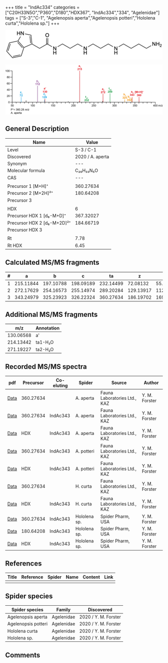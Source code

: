 +++
title = "IndAc334"
categories = ["C20H33N5O","P360","D180","HDX367",
"IndAc334","334",
"Agelenidae"]
tags = ["S-3","C-1",
"Agelenopsis aperta","Agelenopsis potteri","Hololena curta","Hololena sp."]
+++

![](/img/IndAc334.png)

![](/img_MSMS/360_IndAc334_Aa.png?classes=border)

## General Description

| Name                        | Value            |
|-----------------------------|------------------|
| Level                       | S-3 / C-1               |
| Discovered                  | 2020 / A. aperta |
| Synonym                     | ---              |
| Molecular formula           | C₂₀H₃₃N₅O        |
| CAS                         | ---              |
|                             |                  |
| Precursor 1 [M+H]⁺          | 360.27634        |
| Precursor 2 [M+2H]²⁺        | 180.64208        |
| Precursor 3                 |                  |
|                             |                  |
| HDX                         | 6                |
| Precursor HDX 1 [d₆-M+D]⁺   | 367.32027        |
| Precursor HDX 2 [d₆-M+2D]²⁺ | 184.66719        |
| Precursor HDX 3             |                  |
|                             |                  |
| Rt                          | 7.78             |
| Rt HDX                      | 6.45             |

## Calculated MS/MS fragments

| # | a         | b         | c         | ta        | z         | y         | tz        |
|---|-----------|-----------|-----------|-----------|-----------|-----------|-----------|
| 1 | 215.11844 | 197.10788 | 198.09189 | 232.14499 | 72.08132  | 55.05477  | 89.10787  |
| 2 | 272.17629 | 254.16573 | 255.14974 | 289.20284 | 129.13917 | 112.11262 | 146.16572 |
| 3 | 343.24979 | 325.23923 | 326.22324 | 360.27634 | 186.19702 | 169.17047 | 203.22357 |

## Additional MS/MS fragments

| m/z       | Annotation |
|-----------|------------|
| 130.06568 | a'         |
| 214.13442 | ta1-H₂O    |
| 271.19227 | ta2-H₂O    |

## Recorded MS/MS spectra

| pdf                                                    | Precursor | Co-eluting | Spider    | Source                       | Author        |
|--------------------------------------------------------|-----------|------------|-----------|------------------------------|---------------|
| [Data](/pdf/A-aperta/360_IndAc334_Aa.pdf)              | 360.27634 |            | A. aperta | Fauna Laboratories Ltd., KAZ | Y. M. Forster |
| [Data](/pdf/A-aperta/360_IndAc334_IndAc343_Aa_2.pdf)   | 360.27634 | IndAc343   | A. aperta | Fauna Laboratories Ltd., KAZ | Y. M. Forster |
| [Data](/pdf/A-aperta/360_IndAc334_IndAc343_Aa_HDX.pdf) | HDX       | IndAc343   | A. aperta | Fauna Laboratories Ltd., KAZ | Y. M. Forster |
| [Data](/pdf/A-potteri/360_IndAc334_IndAc343_Ap.pdf) | 360.27634  | IndAc343          | A. potteri | Fauna Laboratories Ltd., KAZ | Y. M. Forster |
| [Data](/pdf/A-potteri/360_IndAc334_IndAc343_Ap_HDX.pdf) | HDX  | IndAc343          | A. potteri | Fauna Laboratories Ltd., KAZ | Y. M. Forster |
| [Data](/pdf/H-curta/360_IndAc334_Hc.pdf) | 360.27634 |           | H. curta | Fauna Laboratories Ltd., KAZ | Y. M. Forster |
| [Data](/pdf/H-curta/360_IndAc334_IndAc343_Hc_HDX.pdf) | HDX | IndAc343          | H. curta | Fauna Laboratories Ltd., KAZ | Y. M. Forster |
| [Data](/pdf/Hololena-sp/360_IndAc334_IndAc343_Ho-sp.pdf) | 360.27634 | IndAc343         | Hololena sp. | Spider Pharm, USA | Y. M. Forster |
| [Data](/pdf/Hololena-sp/360_IndAc334_IndAc343_Ho-sp_2.pdf) | 180.64208 | IndAc343         | Hololena sp. | Spider Pharm, USA | Y. M. Forster |
| [Data](/pdf/Hololena-sp/360_IndAc334_IndAc343_Ho-sp_HDX.pdf) | HDX | IndAc343         | Hololena sp. | Spider Pharm, USA | Y. M. Forster |

## References

| Title     | Reference   | Spider    | Name   | Content  | Link |
|-----------|-------------|-----------|--------|----------|-----|
|           |             |           |        |          |     |

## Spider species

| Spider species     | Family     | Discovered           |
|--------------------|------------|----------------------|
| Agelenopsis aperta | Agelenidae | 2020 / Y. M. Forster |
| Agelenopsis potteri | Agelenidae | 2020 / Y. M. Forster |
| Hololena curta | Agelenidae | 2020 / Y. M. Forster |
| Hololena sp. | Agelenidae | 2020 / Y. M. Forster |


## Comments